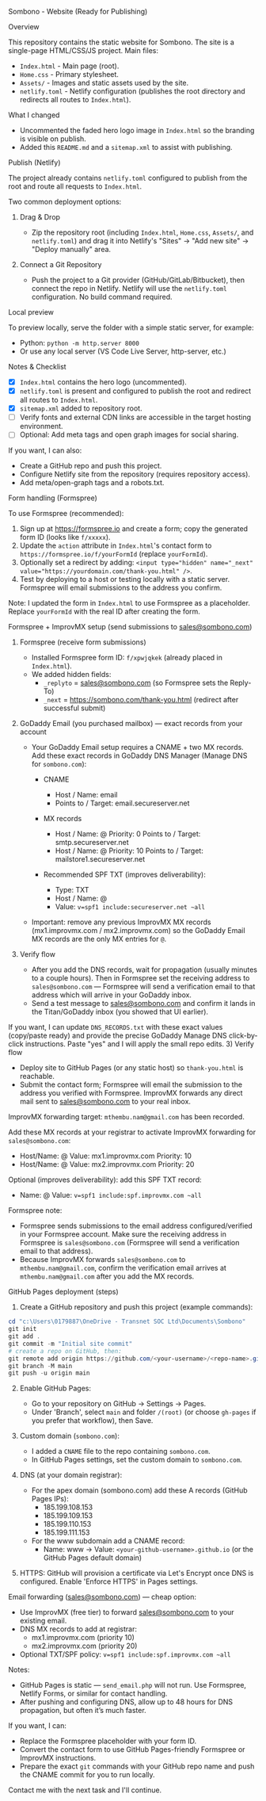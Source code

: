 Sombono - Website (Ready for Publishing)

Overview

This repository contains the static website for Sombono. The site is a single-page HTML/CSS/JS project. Main files:

- `Index.html` - Main page (root).
- `Home.css` - Primary stylesheet.
- `Assets/` - Images and static assets used by the site.
- `netlify.toml` - Netlify configuration (publishes the root directory and redirects all routes to `Index.html`).

What I changed

- Uncommented the faded hero logo image in `Index.html` so the branding is visible on publish.
- Added this `README.md` and a `sitemap.xml` to assist with publishing.

Publish (Netlify)

The project already contains `netlify.toml` configured to publish from the root and route all requests to `Index.html`.

Two common deployment options:

1) Drag & Drop
   - Zip the repository root (including `Index.html`, `Home.css`, `Assets/`, and `netlify.toml`) and drag it into Netlify's "Sites" -> "Add new site" -> "Deploy manually" area.

2) Connect a Git Repository
   - Push the project to a Git provider (GitHub/GitLab/Bitbucket), then connect the repo in Netlify. Netlify will use the `netlify.toml` configuration. No build command required.

Local preview

To preview locally, serve the folder with a simple static server, for example:

- Python: `python -m http.server 8000`
- Or use any local server (VS Code Live Server, http-server, etc.)

Notes & Checklist

- [x] `Index.html` contains the hero logo (uncommented).
- [x] `netlify.toml` is present and configured to publish the root and redirect all routes to `Index.html`.
- [x] `sitemap.xml` added to repository root.
- [ ] Verify fonts and external CDN links are accessible in the target hosting environment.
- [ ] Optional: Add meta tags and open graph images for social sharing.

If you want, I can also:
- Create a GitHub repo and push this project.
- Configure Netlify site from the repository (requires repository access).
- Add meta/open-graph tags and a robots.txt.

Form handling (Formspree)

To use Formspree (recommended):

1. Sign up at https://formspree.io and create a form; copy the generated form ID (looks like `f/xxxxx`).
2. Update the `action` attribute in `Index.html`'s contact form to `https://formspree.io/f/yourFormId` (replace `yourFormId`).
3. Optionally set a redirect by adding: `<input type="hidden" name="_next" value="https://yourdomain.com/thank-you.html" />`.
4. Test by deploying to a host or testing locally with a static server. Formspree will email submissions to the address you confirm.

Note: I updated the form in `Index.html` to use Formspree as a placeholder. Replace `yourFormId` with the real ID after creating the form.

Formspree + ImprovMX setup (send submissions to sales@sombono.com)

1) Formspree (receive form submissions)
   - Installed Formspree form ID: `f/xpwjqkek` (already placed in `Index.html`).
   - We added hidden fields:
      - `_replyto` = sales@sombono.com (so Formspree sets the Reply-To)
      - `_next` = https://sombono.com/thank-you.html (redirect after successful submit)

2) GoDaddy Email (you purchased mailbox) — exact records from your account
   - Your GoDaddy Email setup requires a CNAME + two MX records. Add these exact records in GoDaddy DNS Manager (Manage DNS for `sombono.com`):

      - CNAME
         - Host / Name: email
         - Points to / Target: email.secureserver.net

      - MX records
         - Host / Name: @
            Priority: 0
            Points to / Target: smtp.secureserver.net
         - Host / Name: @
            Priority: 10
            Points to / Target: mailstore1.secureserver.net

      - Recommended SPF TXT (improves deliverability):
         - Type: TXT
         - Host / Name: @
         - Value: `v=spf1 include:secureserver.net ~all`

   - Important: remove any previous ImprovMX MX records (mx1.improvmx.com / mx2.improvmx.com) so the GoDaddy Email MX records are the only MX entries for `@`.

3) Verify flow
   - After you add the DNS records, wait for propagation (usually minutes to a couple hours). Then in Formspree set the receiving address to `sales@sombono.com` — Formspree will send a verification email to that address which will arrive in your GoDaddy inbox.
   - Send a test message to sales@sombono.com and confirm it lands in the Titan/GoDaddy inbox (you showed that UI earlier).

If you want, I can update `DNS_RECORDS.txt` with these exact values (copy/paste ready) and provide the precise GoDaddy Manage DNS click-by-click instructions. Paste "yes" and I will apply the small repo edits.
3) Verify flow
   - Deploy site to GitHub Pages (or any static host) so `thank-you.html` is reachable.
   - Submit the contact form; Formspree will email the submission to the address you verified with Formspree. ImprovMX forwards any direct mail sent to sales@sombono.com to your real inbox.

ImprovMX forwarding target: `mthembu.nam@gmail.com` has been recorded.

Add these MX records at your registrar to activate ImprovMX forwarding for `sales@sombono.com`:

   - Host/Name: @    Value: mx1.improvmx.com    Priority: 10
   - Host/Name: @    Value: mx2.improvmx.com    Priority: 20

Optional (improves deliverability): add this SPF TXT record:

   - Name: @    Value: `v=spf1 include:spf.improvmx.com ~all`

Formspree note:
   - Formspree sends submissions to the email address configured/verified in your Formspree account. Make sure the receiving address in Formspree is `sales@sombono.com` (Formspree will send a verification email to that address).
   - Because ImprovMX forwards `sales@sombono.com` to `mthembu.nam@gmail.com`, confirm the verification email arrives at `mthembu.nam@gmail.com` after you add the MX records.

GitHub Pages deployment (steps)

1) Create a GitHub repository and push this project (example commands):

```powershell
cd "c:\Users\0179887\OneDrive - Transnet SOC Ltd\Documents\Sombono"
git init
git add .
git commit -m "Initial site commit"
# create a repo on GitHub, then:
git remote add origin https://github.com/<your-username>/<repo-name>.git
git branch -M main
git push -u origin main
```

2) Enable GitHub Pages:
   - Go to your repository on GitHub → Settings → Pages.
   - Under 'Branch', select `main` and folder `/(root)` (or choose `gh-pages` if you prefer that workflow), then Save.

3) Custom domain (`sombono.com`):
   - I added a `CNAME` file to the repo containing `sombono.com`.
   - In GitHub Pages settings, set the custom domain to `sombono.com`.

4) DNS (at your domain registrar):
   - For the apex domain (sombono.com) add these A records (GitHub Pages IPs):
      - 185.199.108.153
      - 185.199.109.153
      - 185.199.110.153
      - 185.199.111.153
   - For the www subdomain add a CNAME record:
      - Name: www  → Value: `<your-github-username>.github.io` (or the GitHub Pages default domain)

5) HTTPS: GitHub will provision a certificate via Let's Encrypt once DNS is configured. Enable 'Enforce HTTPS' in Pages settings.

Email forwarding (sales@sombono.com) — cheap option:
   - Use ImprovMX (free tier) to forward sales@sombono.com to your existing email.
   - DNS MX records to add at registrar:
      - mx1.improvmx.com (priority 10)
      - mx2.improvmx.com (priority 20)
   - Optional TXT/SPF policy: `v=spf1 include:spf.improvmx.com ~all`

Notes:
- GitHub Pages is static — `send_email.php` will not run. Use Formspree, Netlify Forms, or similar for contact handling.
- After pushing and configuring DNS, allow up to 48 hours for DNS propagation, but often it’s much faster.

If you want, I can:
- Replace the Formspree placeholder with your form ID.
- Convert the contact form to use GitHub Pages-friendly Formspree or ImprovMX instructions.
- Prepare the exact `git` commands with your GitHub repo name and push the CNAME commit for you to run locally.

Contact me with the next task and I'll continue.
